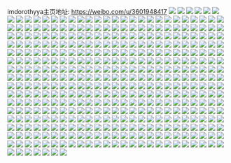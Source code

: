 imdorothyya主页地址: https://weibo.com/u/3601948417 
![](https://wx4.sinaimg.cn/mw2000/d6b15f01gy1h9cpl5vhl7j22cm35se84.jpg) 
![](https://wx4.sinaimg.cn/mw2000/d6b15f01gy1h9cpltl4enj22dc35skjo.jpg) 
![](https://wx4.sinaimg.cn/mw2000/d6b15f01gy1h9cplqfpnnj22c0340kjn.jpg) 
![](https://wx4.sinaimg.cn/mw2000/d6b15f01gy1h9cplldu1kj22dj35be84.jpg) 
![](https://wx4.sinaimg.cn/mw2000/d6b15f01gy1h9cplj0e67j22dc35shdw.jpg) 
![](https://wx4.sinaimg.cn/mw2000/d6b15f01gy1h9cplelef7j22bb333kjo.jpg) 
![](https://wx4.sinaimg.cn/mw2000/d6b15f01gy1h9cplolfnfj22ca35sb2c.jpg) 
![](https://wx4.sinaimg.cn/mw2000/d6b15f01gy1h9cplabt4oj22db35se84.jpg) 
![](https://wx4.sinaimg.cn/mw2000/d6b15f01gy1h9cplcpa8uj22dc35se85.jpg) 
![](https://wx4.sinaimg.cn/mw2000/d6b15f01gy1h9cplghh1rj22da35su0z.jpg) 
![](https://wx4.sinaimg.cn/mw2000/d6b15f01gy1h9cplvyn5oj22c0340hdv.jpg) 
![](https://wx4.sinaimg.cn/mw2000/d6b15f01gy1h8jkl1j8zoj21s535skjl.jpg) 
![](https://wx4.sinaimg.cn/mw2000/d6b15f01gy1h8jkl2alcqj21s435shdt.jpg) 
![](https://wx4.sinaimg.cn/mw2000/d6b15f01gy1h8cxpr7xvjj22dc35su0z.jpg) 
![](https://wx4.sinaimg.cn/mw2000/d6b15f01gy1h8cxph8vzvj22cu35sx6q.jpg) 
![](https://wx4.sinaimg.cn/mw2000/d6b15f01gy1h8cxpm8l46j22cp35sx6r.jpg) 
![](https://wx4.sinaimg.cn/mw2000/d6b15f01gy1h8cxpp0t1cj22dc35s7wj.jpg) 
![](https://wx4.sinaimg.cn/mw2000/d6b15f01gy1h84vv4ddogj22ad31ukjn.jpg) 
![](https://wx4.sinaimg.cn/mw2000/d6b15f01gy1h84vv87e1oj227j2y27wj.jpg) 
![](https://wx4.sinaimg.cn/mw2000/d6b15f01gy1h84vv1vps7j22dc35skjn.jpg) 
![](https://wx4.sinaimg.cn/mw2000/d6b15f01gy1h84vv63q02j22692y21ky.jpg) 
![](https://wx4.sinaimg.cn/mw2000/d6b15f01gy1h84vva8bi8j226e2yqu0y.jpg) 
![](https://wx4.sinaimg.cn/mw2000/d6b15f01gy1h84vvi9ok6j22c0340kjn.jpg) 
![](https://wx4.sinaimg.cn/mw2000/d6b15f01ly1h73vpf18gdj21rb2cf1ky.jpg) 
![](https://wx4.sinaimg.cn/mw2000/d6b15f01ly1h73vpb17glj22dc35su0y.jpg) 
![](https://wx4.sinaimg.cn/mw2000/d6b15f01ly1h73vpdrkgej22dc35s497.jpg) 
![](https://wx4.sinaimg.cn/mw2000/d6b15f01gy1h21xr7j3mnj21q82lc7wh.jpg) 
![](https://wx4.sinaimg.cn/mw2000/d6b15f01gy1h21xrbuc7rj219e1w34hs.jpg) 
![](https://wx4.sinaimg.cn/mw2000/d6b15f01gy1h21xr60blxj21pj2kce47.jpg) 
![](https://wx4.sinaimg.cn/mw2000/d6b15f01gy1h21xrsy694j21q82lckjl.jpg) 
![](https://wx4.sinaimg.cn/mw2000/d6b15f01gy1h21xreainzj21q82lchdt.jpg) 
![](https://wx4.sinaimg.cn/mw2000/d6b15f01gy1h21xr9uk5ij21q82lnb29.jpg) 
![](https://wx4.sinaimg.cn/mw2000/d6b15f01gy1h21xrm0lbtj21na2ine81.jpg) 
![](https://wx4.sinaimg.cn/mw2000/d6b15f01gy1h21xrfrok0j21fp27th81.jpg) 
![](https://wx4.sinaimg.cn/mw2000/d6b15f01gy1h21xrnu8kgj21my2ji1kx.jpg) 
![](https://wx4.sinaimg.cn/mw2000/d6b15f01gy1h21xrqjzbuj22c02c0npd.jpg) 
![](https://wx4.sinaimg.cn/mw2000/d6b15f01gy1h21xrjw4stj22lc1q8hdt.jpg) 
![](https://wx4.sinaimg.cn/mw2000/d6b15f01gy1h4yhsnjhdvj221j35shdt.jpg) 
![](https://wx4.sinaimg.cn/mw2000/d6b15f01gy1h0akx9gj6wj229c30qnpe.jpg) 
![](https://wx4.sinaimg.cn/mw2000/d6b15f01gy1h0akxd63ymj228q300hdu.jpg) 
![](https://wx4.sinaimg.cn/mw2000/d6b15f01gy1h0akxbtbrhj229h318kjm.jpg) 
![](https://wx4.sinaimg.cn/mw2000/d6b15f01gy1h0akxakv5wj226w2xru0y.jpg) 
![](https://wx4.sinaimg.cn/mw2000/d6b15f01gy1h0akx15b1xj222q2rm4qr.jpg) 
![](https://wx4.sinaimg.cn/mw2000/d6b15f01gy1h0akxi5rqzj22a833rx6q.jpg) 
![](https://wx4.sinaimg.cn/mw2000/d6b15f01gy1h0akxio9f9j20zo1rewx6.jpg) 
![](https://wx4.sinaimg.cn/mw2000/d6b15f01gy1h0akx529egj22c0340x6r.jpg) 
![](https://wx4.sinaimg.cn/mw2000/d6b15f01gy1h0akx2wgoij22c03401l0.jpg) 
![](https://wx4.sinaimg.cn/mw2000/d6b15f01gy1h0akxgad6lj22af341qv7.jpg) 
![](https://wx4.sinaimg.cn/mw2000/d6b15f01gy1h0akxeybxwj22r822oe83.jpg) 
![](https://wx4.sinaimg.cn/mw2000/d6b15f01gy1gwopkb620kj22c03401kz.jpg) 
![](https://wx4.sinaimg.cn/mw2000/d6b15f01gy1gwopk9otjej21sc2dsb2a.jpg) 
![](https://wx4.sinaimg.cn/mw2000/d6b15f01gy1gwophf343yj21401hcqh5.jpg) 
![](https://wx4.sinaimg.cn/mw2000/d6b15f01gy1gwophlntf0j22802yob2b.jpg) 
![](https://wx4.sinaimg.cn/mw2000/d6b15f01gy1gwopheimbmj221b2reb2a.jpg) 
![](https://wx4.sinaimg.cn/mw2000/d6b15f01gy1gwophp9u06j22c0341kjn.jpg) 
![](https://wx4.sinaimg.cn/mw2000/d6b15f01gy1gwophk5rz3j22732xjnpe.jpg) 
![](https://wx4.sinaimg.cn/mw2000/d6b15f01gy1gwophgz3kcj22c03407wj.jpg) 
![](https://wx4.sinaimg.cn/mw2000/d6b15f01gy1gwophd64ozj22372sqhdu.jpg) 
![](https://wx4.sinaimg.cn/mw2000/d6b15f01gy1gwophipjtuj22c0340e83.jpg) 
![](https://wx4.sinaimg.cn/mw2000/d6b15f01gy1gwophnldegj22c03411l0.jpg) 
![](https://wx4.sinaimg.cn/mw2000/d6b15f01gy1gwophbkkb0j220o2oxqv5.jpg) 
![](https://wx4.sinaimg.cn/mw2000/003VLpkdgy1guiexsu7frj620v2p54qr02.jpg) 
![](https://wx4.sinaimg.cn/mw2000/003VLpkdgy1guiexlltk0j6234234qv702.jpg) 
![](https://wx4.sinaimg.cn/mw2000/003VLpkdgy1guiexpfmckj61wg2janpg02.jpg) 
![](https://wx4.sinaimg.cn/mw2000/003VLpkdgy1guiexr2241j623p2uwx6q02.jpg) 
![](https://wx4.sinaimg.cn/mw2000/003VLpkdgy1guh4y7qi1lj62622w4e8202.jpg) 
![](https://wx4.sinaimg.cn/mw2000/003VLpkdgy1guh4xmqpklj62c0340qv502.jpg) 
![](https://wx4.sinaimg.cn/mw2000/003VLpkdgy1guh4xvrtkmj626y2xau0y02.jpg) 
![](https://wx4.sinaimg.cn/mw2000/003VLpkdgy1guh4ylj85rj622p3401ky02.jpg) 
![](https://wx4.sinaimg.cn/mw2000/003VLpkdgy1guh4xz8168j622o33knpe02.jpg) 
![](https://wx4.sinaimg.cn/mw2000/003VLpkdgy1guh4y25shkj622o3401ky02.jpg) 
![](https://wx4.sinaimg.cn/mw2000/003VLpkdgy1guh4xtr9muj62c0340x6t02.jpg) 
![](https://wx4.sinaimg.cn/mw2000/003VLpkdgy1guh4xxk9e3j62c0340x6p02.jpg) 
![](https://wx4.sinaimg.cn/mw2000/003VLpkdgy1guh4xiz8phj62bj340e8402.jpg) 
![](https://wx4.sinaimg.cn/mw2000/003VLpkdgy1guh4xkb8zjj622p340kjl02.jpg) 
![](https://wx4.sinaimg.cn/mw2000/003VLpkdgy1guh4xos45pj62802yo1kz02.jpg) 
![](https://wx4.sinaimg.cn/mw2000/003VLpkdgy1guh4y477dfj61zg2xo1ky02.jpg) 
![](https://wx4.sinaimg.cn/mw2000/003VLpkdgy1gtys44zc12j625i2vc7wi02.jpg) 
![](https://wx4.sinaimg.cn/mw2000/003VLpkdgy1gtys4rryixj623v2t7u0x02.jpg) 
![](https://wx4.sinaimg.cn/mw2000/003VLpkdgy1gtys3bedb0j62802yob2a02.jpg) 
![](https://wx4.sinaimg.cn/mw2000/003VLpkdgy1gtys3xyxnbj63002901kz02.jpg) 
![](https://wx4.sinaimg.cn/mw2000/003VLpkdgy1gtzc6bsbo4j62yo2801kz02.jpg) 
![](https://wx4.sinaimg.cn/mw2000/003VLpkdgy1gtys3p9orrj63402c07wk02.jpg) 
![](https://wx4.sinaimg.cn/mw2000/003VLpkdgy1gtys4lque9j62yo280qv602.jpg) 
![](https://wx4.sinaimg.cn/mw2000/003VLpkdgy1gtys2v1nmzj62c0340hdt02.jpg) 
![](https://wx4.sinaimg.cn/mw2000/003VLpkdgy1gtys4c58u5j62yo280hdu02.jpg) 
![](https://wx4.sinaimg.cn/mw2000/003VLpkdgy1gtys34pqwqj633s2btx6q02.jpg) 
![](https://wx4.sinaimg.cn/mw2000/003VLpkdgy1gtys2qu10rj63402c0npg02.jpg) 
![](https://wx4.sinaimg.cn/mw2000/d6b15f01gy1gsmav36rjwj229w31pb2c.jpg) 
![](https://wx4.sinaimg.cn/mw2000/d6b15f01gy1gsmav0v0paj229f33f7wk.jpg) 
![](https://wx4.sinaimg.cn/mw2000/d6b15f01gy1gsmav6wwsbj227q2yyqv7.jpg) 
![](https://wx4.sinaimg.cn/mw2000/d6b15f01gy1gsmav4lno9j22c02c0qv5.jpg) 
![](https://wx4.sinaimg.cn/mw2000/003VLpkdly1grp3ma7s9rj625k2vze8202.jpg) 
![](https://wx4.sinaimg.cn/mw2000/d6b15f01ly1grp3m7qu6rj22752xuqv6.jpg) 
![](https://wx4.sinaimg.cn/mw2000/d6b15f01ly1grp3mbw3hfj21wt2s24qq.jpg) 
![](https://wx4.sinaimg.cn/mw2000/d6b15f01ly1grp3mejvn1j221v31v1kz.jpg) 
![](https://wx4.sinaimg.cn/mw2000/d6b15f01gy1grfconoalyj22c03404qr.jpg) 
![](https://wx4.sinaimg.cn/mw2000/d6b15f01gy1grfcopyj1gj221s2s3e81.jpg) 
![](https://wx4.sinaimg.cn/mw2000/003VLpkdgy1grfcoth9nij62bz3407wi02.jpg) 
![](https://wx4.sinaimg.cn/mw2000/d6b15f01gy1grfcozte68j22c033vb2c.jpg) 
![](https://wx4.sinaimg.cn/mw2000/d6b15f01gy1grfcp97uujj220y2rfqv6.jpg) 
![](https://wx4.sinaimg.cn/mw2000/d6b15f01gy1grfcp3jmp6j22c02c0e82.jpg) 
![](https://wx4.sinaimg.cn/mw2000/d6b15f01gy1grfcpg04bjj23402c0u10.jpg) 
![](https://wx4.sinaimg.cn/mw2000/d6b15f01gy1grfcpp2mqbj23402c04qr.jpg) 
![](https://wx4.sinaimg.cn/mw2000/d6b15f01gy1grfcpj8e7sj23402c01ky.jpg) 
![](https://wx4.sinaimg.cn/mw2000/d6b15f01gy1gqevaepi2mj22b7339hdu.jpg) 
![](https://wx4.sinaimg.cn/mw2000/d6b15f01gy1gqeva53w9dj23402c04qr.jpg) 
![](https://wx4.sinaimg.cn/mw2000/d6b15f01gy1gqevaaya4mj22bb333u0y.jpg) 
![](https://wx4.sinaimg.cn/mw2000/d6b15f01gy1gqevbyd1u1j22br3404qr.jpg) 
![](https://wx4.sinaimg.cn/mw2000/d6b15f01gy1gqevakcy9ij23402c0e82.jpg) 
![](https://wx4.sinaimg.cn/mw2000/d6b15f01gy1gqevavm8krj227o2yqb2b.jpg) 
![](https://wx4.sinaimg.cn/mw2000/d6b15f01gy1gqevbs60crj22v0256npf.jpg) 
![](https://wx4.sinaimg.cn/mw2000/d6b15f01gy1gqevcbgwagj20v90naqa0.jpg) 
![](https://wx4.sinaimg.cn/mw2000/d6b15f01gy1gqevbmgmc7j23402cp7wn.jpg) 
![](https://wx4.sinaimg.cn/mw2000/d6b15f01gy1gqevazrk3mj22io1w0kjm.jpg) 
![](https://wx4.sinaimg.cn/mw2000/d6b15f01gy1gqevbbpw79j23402c0e84.jpg) 
![](https://wx4.sinaimg.cn/mw2000/d6b15f01gy1gqevb4kesgj22qf21ux6q.jpg) 
![](https://wx4.sinaimg.cn/mw2000/d6b15f01gy1gqevc3v5hyj23402c04qr.jpg) 
![](https://wx4.sinaimg.cn/mw2000/d6b15f01gy1gqevaqdxi3j23402c0u0y.jpg) 
![](https://wx4.sinaimg.cn/mw2000/d6b15f01gy1gqevcaitp5j22bs3407wj.jpg) 
![](https://wx4.sinaimg.cn/mw2000/d6b15f01gy1gpu650k70ij21400u07je.jpg) 
![](https://wx4.sinaimg.cn/mw2000/d6b15f01gy1gpu65znngvj20tw13u4qp.jpg) 
![](https://wx4.sinaimg.cn/mw2000/d6b15f01gy1gpu65rtvixj22q221ku12.jpg) 
![](https://wx4.sinaimg.cn/mw2000/d6b15f01gy1gpu64yui2rj21400u0qgj.jpg) 
![](https://wx4.sinaimg.cn/mw2000/d6b15f01gy1gpu6581w9dj22c033y7wj.jpg) 
![](https://wx4.sinaimg.cn/mw2000/d6b15f01gy1gpu65ipy42j22yo2804qr.jpg) 
![](https://wx4.sinaimg.cn/mw2000/d6b15f01gy1gpu64zl9etj213u0tuwp8.jpg) 
![](https://wx4.sinaimg.cn/mw2000/d6b15f01gy1gpu65e1iayj23402by1l0.jpg) 
![](https://wx4.sinaimg.cn/mw2000/d6b15f01gy1gpu66n21etj23402c04p7.jpg) 
![](https://wx4.sinaimg.cn/mw2000/d6b15f01ly1gpcclm8826j22yo280hdw.jpg) 
![](https://wx4.sinaimg.cn/mw2000/d6b15f01ly1gpccm5ymtbj221a21ax6p.jpg) 
![](https://wx4.sinaimg.cn/mw2000/d6b15f01ly1gpccm37lg3j220l2pcqv6.jpg) 
![](https://wx4.sinaimg.cn/mw2000/d6b15f01ly1gpcclz4o47j22yo280b2h.jpg) 
![](https://wx4.sinaimg.cn/mw2000/d6b15f01ly1gpccmnwb5qj223g2tbnpe.jpg) 
![](https://wx4.sinaimg.cn/mw2000/d6b15f01ly1gpccmjd9m9j22yo280qvd.jpg) 
![](https://wx4.sinaimg.cn/mw2000/d6b15f01ly1gpccmtcdluj226p2x3e83.jpg) 
![](https://wx4.sinaimg.cn/mw2000/d6b15f01ly1gpccn10nvcj22802z41l1.jpg) 
![](https://wx4.sinaimg.cn/mw2000/d6b15f01ly1gpccl9qfxzj21qx2c4qv5.jpg) 
![](https://wx4.sinaimg.cn/mw2000/d6b15f01ly1gpcclgbfu1j22yo280hdw.jpg) 
![](https://wx4.sinaimg.cn/mw2000/d6b15f01ly1gpccn73hitj22802yoe84.jpg) 
![](https://wx4.sinaimg.cn/mw2000/d6b15f01ly1gnsvmmogw6j222o340npd.jpg) 
![](https://wx4.sinaimg.cn/mw2000/d6b15f01ly1gnsvmsnd6vj234022ob29.jpg) 
![](https://wx4.sinaimg.cn/mw2000/d6b15f01ly1gnsvmql4wzj222o340qv5.jpg) 
![](https://wx4.sinaimg.cn/mw2000/d6b15f01ly1gnsvmhwm4mj222o340kjl.jpg) 
![](https://wx4.sinaimg.cn/mw2000/d6b15f01ly1gnsvmadf6gj21og2io7wh.jpg) 
![](https://wx4.sinaimg.cn/mw2000/d6b15f01ly1gnsvmcxsngj222o340qv5.jpg) 
![](https://wx4.sinaimg.cn/mw2000/d6b15f01ly1gnsvm8f7o8j222o340kjl.jpg) 
![](https://wx4.sinaimg.cn/mw2000/d6b15f01ly1gnsvmfdihhj222o340e81.jpg) 
![](https://wx4.sinaimg.cn/mw2000/d6b15f01ly1gnsvmkazaej222o340hdt.jpg) 
![](https://wx4.sinaimg.cn/mw2000/d6b15f01gy1gm18hnyfx3j226h26hx6p.jpg) 
![](https://wx4.sinaimg.cn/mw2000/d6b15f01gy1gm18hjmb13j21vk2iokjm.jpg) 
![](https://wx4.sinaimg.cn/mw2000/d6b15f01gy1gm18hf768bj22502uo4qp.jpg) 
![](https://wx4.sinaimg.cn/mw2000/d6b15f01gy1gm18i79r4zj21zt1lge81.jpg) 
![](https://wx4.sinaimg.cn/mw2000/d6b15f01gy1gm18hqehwlj21w02iokjm.jpg) 
![](https://wx4.sinaimg.cn/mw2000/d6b15f01gy1gm18ihv9qij22c02c0x47.jpg) 
![](https://wx4.sinaimg.cn/mw2000/d6b15f01gy1gm18hhixxaj21u92h9u0x.jpg) 
![](https://wx4.sinaimg.cn/mw2000/d6b15f01gy1gm18hzgc4vj22io1w0kjl.jpg) 
![](https://wx4.sinaimg.cn/mw2000/d6b15f01gy1gm18hlyxhjj21vz2ionpe.jpg) 
![](https://wx4.sinaimg.cn/mw2000/d6b15f01gy1gm18ijyyloj22c03407wh.jpg) 
![](https://wx4.sinaimg.cn/mw2000/d6b15f01gy1gm18i9e8tbj22s5231nj3.jpg) 
![](https://wx4.sinaimg.cn/mw2000/d6b15f01gy1gm18hsl6wcj21w02io1ky.jpg) 
![](https://wx4.sinaimg.cn/mw2000/d6b15f01gy1gm18hw28lkj21w02ioqv6.jpg) 
![](https://wx4.sinaimg.cn/mw2000/d6b15f01gy1gm18if5grdj228r2xvkjl.jpg) 
![](https://wx4.sinaimg.cn/mw2000/d6b15f01gy1gm18hdcxegj21w02ioe82.jpg) 
![](https://wx4.sinaimg.cn/mw2000/d6b15f01gy1gm18icaynwj21si1si7u0.jpg) 
![](https://wx4.sinaimg.cn/mw2000/d6b15f01gy1gm18i4p5lyj227i27ih70.jpg) 
![](https://wx4.sinaimg.cn/mw2000/d6b15f01gy1gm18i3air4j21w02ioqv6.jpg) 
![](https://wx4.sinaimg.cn/mw2000/d6b15f01ly1glr43fe3j1j21og2io1kx.jpg) 
![](https://wx4.sinaimg.cn/mw2000/d6b15f01ly1glr43g2wtaj22io1ogx36.jpg) 
![](https://wx4.sinaimg.cn/mw2000/d6b15f01ly1glr43gnm6nj223u35se81.jpg) 
![](https://wx4.sinaimg.cn/mw2000/d6b15f01ly1glr43htresj235s23u1ky.jpg) 
![](https://wx4.sinaimg.cn/mw2000/d6b15f01ly1glr43exlhkj21og2ioqq8.jpg) 
![](https://wx4.sinaimg.cn/mw2000/d6b15f01ly1glr43izyqcj223u35shdt.jpg) 
![](https://wx4.sinaimg.cn/mw2000/d6b15f01ly1glr43jf04oj22io1og1hx.jpg) 
![](https://wx4.sinaimg.cn/mw2000/d6b15f01ly1glr43k8xg7j223u35sqv5.jpg) 
![](https://wx4.sinaimg.cn/mw2000/d6b15f01ly1glr43mmrlsj21of2io1kx.jpg) 
![](https://wx4.sinaimg.cn/mw2000/d6b15f01ly1gloj4hd6vnj21w02j2b2b.jpg) 
![](https://wx4.sinaimg.cn/mw2000/d6b15f01ly1gloj4u6iorj21to2flkjl.jpg) 
![](https://wx4.sinaimg.cn/mw2000/d6b15f01ly1gloj4jxg35j21ru2d4e82.jpg) 
![](https://wx4.sinaimg.cn/mw2000/d6b15f01ly1gloj4c7vmtj22c0340npf.jpg) 
![](https://wx4.sinaimg.cn/mw2000/d6b15f01ly1gloj4lf2vlj21m225fb29.jpg) 
![](https://wx4.sinaimg.cn/mw2000/d6b15f01ly1gloj4q48spj224q2uab29.jpg) 
![](https://wx4.sinaimg.cn/mw2000/d6b15f01ly1gloj4whhvqj22c0340kjn.jpg) 
![](https://wx4.sinaimg.cn/mw2000/d6b15f01ly1gloj4n5behj23402c07wi.jpg) 
![](https://wx4.sinaimg.cn/mw2000/d6b15f01ly1gloj4owhvcj21tu2fskjl.jpg) 
![](https://wx4.sinaimg.cn/mw2000/d6b15f01ly1gloj4s1j6nj223v2t6kjm.jpg) 
![](https://wx4.sinaimg.cn/mw2000/d6b15f01ly1gloj4fiao4j20v91g3dnm.jpg) 
![](https://wx4.sinaimg.cn/mw2000/d6b15f01ly1gloj4eyj3aj22c03407wj.jpg) 
![](https://wx4.sinaimg.cn/mw2000/d6b15f01ly1glf72sj39pj22802yo4qr.jpg) 
![](https://wx4.sinaimg.cn/mw2000/d6b15f01ly1glf72odcpmj22io1vs7wj.jpg) 
![](https://wx4.sinaimg.cn/mw2000/d6b15f01ly1glf7388kk5j21w02iou0x.jpg) 
![](https://wx4.sinaimg.cn/mw2000/d6b15f01ly1glf73e57xtj22c03407wi.jpg) 
![](https://wx4.sinaimg.cn/mw2000/d6b15f01ly1glf72zxnx7j21vn2ioe83.jpg) 
![](https://wx4.sinaimg.cn/mw2000/d6b15f01ly1glf73b68l1j22c02kh4qq.jpg) 
![](https://wx4.sinaimg.cn/mw2000/d6b15f01ly1glf72jpxldj23402c0hdu.jpg) 
![](https://wx4.sinaimg.cn/mw2000/d6b15f01ly1glf735fawnj22yo2801kz.jpg) 
![](https://wx4.sinaimg.cn/mw2000/d6b15f01ly1glf74q2y1jj22c02pfb2b.jpg) 
![](https://wx4.sinaimg.cn/mw2000/d6b15f01ly1glf73lty3ej22c0340hdu.jpg) 
![](https://wx4.sinaimg.cn/mw2000/d6b15f01ly1glf7clsg14j23402c0aor.jpg) 
![](https://wx4.sinaimg.cn/mw2000/d6b15f01ly1glf73hzhujj22c0340kjm.jpg) 
![](https://wx4.sinaimg.cn/mw2000/d6b15f01ly1glf74qtimfj21hc0tz11f.jpg) 
![](https://wx4.sinaimg.cn/mw2000/d6b15f01ly1glf74lv7m2j20v915ojzh.jpg) 
![](https://wx4.sinaimg.cn/mw2000/d6b15f01ly1glf751woymj23402c07wh.jpg) 
![](https://wx4.sinaimg.cn/mw2000/d6b15f01ly1gl58pmaol4j21tj2g2qv2.jpg) 
![](https://wx4.sinaimg.cn/mw2000/d6b15f01ly1gl58pkzsvsj228j28jqv5.jpg) 
![](https://wx4.sinaimg.cn/mw2000/d6b15f01ly1gl58s7a2k6j22c02c0npd.jpg) 
![](https://wx4.sinaimg.cn/mw2000/d6b15f01ly1gl58ptaew9j21w02iob2a.jpg) 
![](https://wx4.sinaimg.cn/mw2000/d6b15f01ly1gkzfg1zrzxj21vz2in7wi.jpg) 
![](https://wx4.sinaimg.cn/mw2000/d6b15f01ly1gkzfg6z3hhj225v25vb29.jpg) 
![](https://wx4.sinaimg.cn/mw2000/d6b15f01ly1gkzffyyu8kj21ho1h7e0d.jpg) 
![](https://wx4.sinaimg.cn/mw2000/d6b15f01ly1gkzfg4xcmbj21w02iox6p.jpg) 
![](https://wx4.sinaimg.cn/mw2000/d6b15f01ly1giy89bknpaj21ua2gq1ky.jpg) 
![](https://wx4.sinaimg.cn/mw2000/d6b15f01ly1giy89dzj7yj21w02io7wj.jpg) 
![](https://wx4.sinaimg.cn/mw2000/d6b15f01ly1giy8995f4pj226j2wqb2b.jpg) 
![](https://wx4.sinaimg.cn/mw2000/d6b15f01ly1giy89iopkrj21vj2i07wi.jpg) 
![](https://wx4.sinaimg.cn/mw2000/d6b15f01ly1giy89guzsdj21f02iox6q.jpg) 
![](https://wx4.sinaimg.cn/mw2000/d6b15f01ly1giy89m7zzsj22io1w0kjm.jpg) 
![](https://wx4.sinaimg.cn/mw2000/d6b15f01ly1giy8f2ts9oj23402c04qr.jpg) 
![](https://wx4.sinaimg.cn/mw2000/d6b15f01ly1giy89kaqdcj21vi2hzkjl.jpg) 
![](https://wx4.sinaimg.cn/mw2000/d6b15f01ly1giy8f7qswzj22c0340b2a.jpg) 
![](https://wx4.sinaimg.cn/mw2000/d6b15f01ly1ggzmiqjsmzj22hs1vckjm.jpg) 
![](https://wx4.sinaimg.cn/mw2000/d6b15f01ly1ggzmii39uzj23322bbnpg.jpg) 
![](https://wx4.sinaimg.cn/mw2000/d6b15f01ly1ggzmimsbcvj230u29nnpf.jpg) 
![](https://wx4.sinaimg.cn/mw2000/d6b15f01ly1ggzmil6zj7j22c02c07wj.jpg) 
![](https://wx4.sinaimg.cn/mw2000/d6b15f01ly1ggzmigh8x7j23322bb4qs.jpg) 
![](https://wx4.sinaimg.cn/mw2000/d6b15f01ly1ggzmijrci9j22c02c0npf.jpg) 
![](https://wx4.sinaimg.cn/mw2000/d6b15f01ly1ggzmioydz0j22v525ce84.jpg) 
![](https://wx4.sinaimg.cn/mw2000/d6b15f01ly1ggzmis4wecj23322bbb2c.jpg) 
![](https://wx4.sinaimg.cn/mw2000/d6b15f01ly1ggzmisyrmkj21400u0qnh.jpg) 
![](https://wx4.sinaimg.cn/mw2000/d6b15f01ly1ggyzf1akd4j22qk2qkkjm.jpg) 
![](https://wx4.sinaimg.cn/mw2000/d6b15f01ly1ggz47etp45j22dc2dc7wi.jpg) 
![](https://wx4.sinaimg.cn/mw2000/d6b15f01ly1ggz47olp0vj22se2sekjm.jpg) 
![](https://wx4.sinaimg.cn/mw2000/d6b15f01ly1ggz480m5z6j22xe2xeu0y.jpg) 
![](https://wx4.sinaimg.cn/mw2000/d6b15f01ly1ggz473dw47j22xh2xh4qq.jpg) 
![](https://wx4.sinaimg.cn/mw2000/d6b15f01ly1ggyzewymznj22vj2vjnpf.jpg) 
![](https://wx4.sinaimg.cn/mw2000/d6b15f01ly1ggz4892wwhj21vi2iou0x.jpg) 
![](https://wx4.sinaimg.cn/mw2000/d6b15f01ly1ggz48h0l3sj22io2ioe83.jpg) 
![](https://wx4.sinaimg.cn/mw2000/d6b15f01ly1ggz48m0epzj221z333kjm.jpg) 
![](https://wx4.sinaimg.cn/mw2000/d6b15f01ly1gg64u3qnz2j22c02c0x6q.jpg) 
![](https://wx4.sinaimg.cn/mw2000/d6b15f01ly1gg64usz23cj23402c0u0z.jpg) 
![](https://wx4.sinaimg.cn/mw2000/d6b15f01ly1gg64ukj7vnj22cr1rib2b.jpg) 
![](https://wx4.sinaimg.cn/mw2000/d6b15f01ly1gg64qy39tfj22c02bye82.jpg) 
![](https://wx4.sinaimg.cn/mw2000/d6b15f01ly1gg64v7fxxoj21zw1zw1kz.jpg) 
![](https://wx4.sinaimg.cn/mw2000/d6b15f01ly1gg64ybtiqyj23402c0b2b.jpg) 
![](https://wx4.sinaimg.cn/mw2000/d6b15f01ly1gezehwpx0qj2249249kjm.jpg) 
![](https://wx4.sinaimg.cn/mw2000/d6b15f01ly1gezei2jjscj22uo250hdv.jpg) 
![](https://wx4.sinaimg.cn/mw2000/d6b15f01ly1gezei5uevcj227z1nz4qq.jpg) 
![](https://wx4.sinaimg.cn/mw2000/d6b15f01ly1gezei9av2sj21w02iob2a.jpg) 
![](https://wx4.sinaimg.cn/mw2000/d6b15f01ly1gen2su5km6j22to249e83.jpg) 
![](https://wx4.sinaimg.cn/mw2000/d6b15f01ly1gen2trlxoxj21w02ioe83.jpg) 
![](https://wx4.sinaimg.cn/mw2000/d6b15f01ly1gen2tyw05qj22c02c0u0y.jpg) 
![](https://wx4.sinaimg.cn/mw2000/d6b15f01ly1gen2u4rmd8j229b29be82.jpg) 
![](https://wx4.sinaimg.cn/mw2000/d6b15f01ly1gen2udc0h0j21ph29ye82.jpg) 
![](https://wx4.sinaimg.cn/mw2000/d6b15f01ly1gen2uoslhjj2290290hdu.jpg) 
![](https://wx4.sinaimg.cn/mw2000/d6b15f01ly1gen2wmosjwj22io1w0hdz.jpg) 
![](https://wx4.sinaimg.cn/mw2000/d6b15f01ly1gen2wwh5dcj22ca1r5u11.jpg) 
![](https://wx4.sinaimg.cn/mw2000/d6b15f01ly1gen2sfve65j22io1w0e83.jpg) 
![](https://wx4.sinaimg.cn/mw2000/d6b15f01ly1gen2x3uncoj22f21t8u0y.jpg) 
![](https://wx4.sinaimg.cn/mw2000/d6b15f01ly1geow82ar6cj22cz1rox6q.jpg) 
![](https://wx4.sinaimg.cn/mw2000/d6b15f01ly1gen2wfpu7ij23402c0u0y.jpg) 
![](https://wx4.sinaimg.cn/mw2000/d6b15f01ly1gen2xfbjifj22c02c0u0y.jpg) 
![](https://wx4.sinaimg.cn/mw2000/d6b15f01ly1gen2xoagzcj22io1w0u0y.jpg) 
![](https://wx4.sinaimg.cn/mw2000/d6b15f01ly1gen2x87rgoj23402c0kjl.jpg) 
![](https://wx4.sinaimg.cn/mw2000/d6b15f01ly1ge6ciywymlj22io1w0u0y.jpg) 
![](https://wx4.sinaimg.cn/mw2000/d6b15f01ly1ge6ciqbn0kj22io1w0kjm.jpg) 
![](https://wx4.sinaimg.cn/mw2000/d6b15f01ly1ge6cj79kzoj22io1w0u0y.jpg) 
![](https://wx4.sinaimg.cn/mw2000/d6b15f01ly1gdutkls44ej21ui2b5x6v.jpg) 
![](https://wx4.sinaimg.cn/mw2000/d6b15f01ly1gdutkqletfj226b26bx6q.jpg) 
![](https://wx4.sinaimg.cn/mw2000/d6b15f01ly1gdutktd4h1j21vy2cy7wi.jpg) 
![](https://wx4.sinaimg.cn/mw2000/d6b15f01ly1gduu9ayzz6j21w02d07wj.jpg) 
![](https://wx4.sinaimg.cn/mw2000/d6b15f01ly1gdutky1mchj22b02b01kz.jpg) 
![](https://wx4.sinaimg.cn/mw2000/d6b15f01ly1gdutkvgb9vj21ui2b5e83.jpg) 
![](https://wx4.sinaimg.cn/mw2000/d6b15f01ly1gdutkoxq4gj21gq1yrb29.jpg) 
![](https://wx4.sinaimg.cn/mw2000/d6b15f01ly1gdutl1mil8j21uq2hqnpe.jpg) 
![](https://wx4.sinaimg.cn/mw2000/d6b15f01ly1gdutknjmkwj22c02c0qv6.jpg) 
![](https://wx4.sinaimg.cn/mw2000/d6b15f01ly1gdnqydf5cpj23402c0kjp.jpg) 
![](https://wx4.sinaimg.cn/mw2000/d6b15f01ly1gdnqy83d6jj22io1w04qz.jpg) 
![](https://wx4.sinaimg.cn/mw2000/d6b15f01ly1gdnqybtkd1j23402c0e83.jpg) 
![](https://wx4.sinaimg.cn/mw2000/d6b15f01ly1gdnqyhtv9nj22f61tehdv.jpg) 
![](https://wx4.sinaimg.cn/mw2000/d6b15f01ly1gdnqyfyhjwj22c02c0u0y.jpg) 
![](https://wx4.sinaimg.cn/mw2000/d6b15f01ly1gdnqyizwobj22io1w0u0z.jpg) 
![](https://wx4.sinaimg.cn/mw2000/d6b15f01ly1gdnqygxb1wj224z1lrhdu.jpg) 
![](https://wx4.sinaimg.cn/mw2000/d6b15f01ly1gdnqym98llj22io1w0hdz.jpg) 
![](https://wx4.sinaimg.cn/mw2000/d6b15f01ly1gdnqyk426ej22io1w0e83.jpg) 
![](https://wx4.sinaimg.cn/mw2000/d6b15f01ly1gc7qxoy010j2280280qv7.jpg) 
![](https://wx4.sinaimg.cn/mw2000/d6b15f01ly1gc7qxib88qj223b23b7wl.jpg) 
![](https://wx4.sinaimg.cn/mw2000/d6b15f01ly1gc7qxn5vrfj2280280qv7.jpg) 
![](https://wx4.sinaimg.cn/mw2000/d6b15f01ly1gc7qy0m1xuj22c02c0hdu.jpg) 
![](https://wx4.sinaimg.cn/mw2000/d6b15f01ly1gc7qxk1fdoj22802804qr.jpg) 
![](https://wx4.sinaimg.cn/mw2000/d6b15f01ly1gc7qx4muxgj22af2afnpe.jpg) 
![](https://wx4.sinaimg.cn/mw2000/d6b15f01ly1gc7qxl11h9j22c02c07wi.jpg) 
![](https://wx4.sinaimg.cn/mw2000/d6b15f01ly1gc7qxtjf4ej20v90v9n3d.jpg) 
![](https://wx4.sinaimg.cn/mw2000/d6b15f01ly1gc7qx641ngj22c02c07wi.jpg) 
![](https://wx4.sinaimg.cn/mw2000/d6b15f01ly1gbxdh3v5rej225x26jnpf.jpg) 
![](https://wx4.sinaimg.cn/mw2000/d6b15f01ly1gbxdh8q8z9j21w01w04qq.jpg) 
![](https://wx4.sinaimg.cn/mw2000/d6b15f01ly1gbxdhen3byj21w01w0x6p.jpg) 
![](https://wx4.sinaimg.cn/mw2000/d6b15f01ly1gbxdhn1b2hj21w01w0hdu.jpg) 
![](https://wx4.sinaimg.cn/mw2000/d6b15f01ly1gbpbu1bf5rj22io1w07wj.jpg) 
![](https://wx4.sinaimg.cn/mw2000/d6b15f01ly1gbpbtxn0zzj21sz2emb2a.jpg) 
![](https://wx4.sinaimg.cn/mw2000/d6b15f01ly1gc3fy6z9jnj20v815ukcb.jpg) 
![](https://wx4.sinaimg.cn/mw2000/d6b15f01ly1gbpbu3b7c7j22441mhu0x.jpg) 
![](https://wx4.sinaimg.cn/mw2000/d6b15f01ly1gc3fy7hw80j20hs0hsjrg.jpg) 
![](https://wx4.sinaimg.cn/mw2000/d6b15f01ly1gbpbtvaq7jj22io1w0e83.jpg) 
![](https://wx4.sinaimg.cn/mw2000/d6b15f01ly1gbdww7c0lfj22io1w0u0y.jpg) 
![](https://wx4.sinaimg.cn/mw2000/d6b15f01ly1gao827mvj6j21w02ioe83.jpg) 
![](https://wx4.sinaimg.cn/mw2000/d6b15f01ly1gao822v7q4j21w02iohdv.jpg) 
![](https://wx4.sinaimg.cn/mw2000/d6b15f01ly1gao81izswrj21w02ioqv7.jpg) 
![](https://wx4.sinaimg.cn/mw2000/d6b15f01ly1gao81e682jj21w02iokjn.jpg) 
![](https://wx4.sinaimg.cn/mw2000/d6b15f01ly1gao819g8orj21w02iokjn.jpg) 
![](https://wx4.sinaimg.cn/mw2000/d6b15f01ly1gao81nrt11j21w02iohdv.jpg) 
![](https://wx4.sinaimg.cn/mw2000/d6b15f01ly1gao81y3pgsj21w02iokjn.jpg) 
![](https://wx4.sinaimg.cn/mw2000/d6b15f01ly1gao81sr8o0j21w02iou0z.jpg) 
![](https://wx4.sinaimg.cn/mw2000/d6b15f01ly1gao814k3v9j21w02ionpf.jpg) 
![](https://wx4.sinaimg.cn/mw2000/d6b15f01ly1gamzghme5vj22c02c0x6q.jpg) 
![](https://wx4.sinaimg.cn/mw2000/d6b15f01ly1gamzgdxj8hj22io1w07wj.jpg) 
![](https://wx4.sinaimg.cn/mw2000/d6b15f01ly1gamzgfotp4j22c02c0x6q.jpg) 
![](https://wx4.sinaimg.cn/mw2000/d6b15f01ly1gamzgc61xwj22io1w04qr.jpg) 
![](https://wx4.sinaimg.cn/mw2000/d6b15f01ly1ggz6g1zd3fj20ei0eimx1.jpg) 
![](https://wx4.sinaimg.cn/mw2000/d6b15f01ly1gamzgacx16j22io1w07wj.jpg) 
![](https://wx4.sinaimg.cn/mw2000/d6b15f01ly1gaik8xn7tyj21o01o0x6p.jpg) 
![](https://wx4.sinaimg.cn/mw2000/d6b15f01ly1gaik8oq5vvj22c02c0u0x.jpg) 
![](https://wx4.sinaimg.cn/mw2000/d6b15f01ly1gaik8f9t80j226t26t4qq.jpg) 
![](https://wx4.sinaimg.cn/mw2000/d6b15f01ly1gaik8rc8xnj2231234u0x.jpg) 
![](https://wx4.sinaimg.cn/mw2000/d6b15f01ly1gaik8m0jxpj224z24z4qq.jpg) 
![](https://wx4.sinaimg.cn/mw2000/d6b15f01ly1gaik8i0uzzj22c02c0u0x.jpg) 
![](https://wx4.sinaimg.cn/mw2000/d6b15f01ly1gaik8uzauzj22c02c0qv5.jpg) 
![](https://wx4.sinaimg.cn/mw2000/d6b15f01ly1gaik879l5yj23402c0npd.jpg) 
![](https://wx4.sinaimg.cn/mw2000/d6b15f01ly1gaik91783gj21o01o0qv5.jpg) 
![](https://wx4.sinaimg.cn/mw2000/d6b15f01ly1gaik95teq6j22c02c0b2a.jpg) 
![](https://wx4.sinaimg.cn/mw2000/d6b15f01ly1gaik8s5kg4j20u00u0k32.jpg) 
![](https://wx4.sinaimg.cn/mw2000/d6b15f01ly1gaik8c7togj22c02c0kjm.jpg) 
![](https://wx4.sinaimg.cn/mw2000/d6b15f01gy1gagd56qlwej20rs1jk4qp.jpg) 
![](https://wx4.sinaimg.cn/mw2000/d6b15f01gy1gagd51ydwnj21w02ionpe.jpg) 
![](https://wx4.sinaimg.cn/mw2000/d6b15f01gy1gagd54rvp7j22ip1w01kz.jpg) 
![](https://wx4.sinaimg.cn/mw2000/d6b15f01gy1gagd5pcs55j22c02c0npd.jpg) 
![](https://wx4.sinaimg.cn/mw2000/d6b15f01ly1gab4ya5h2pj21o01o01ky.jpg) 
![](https://wx4.sinaimg.cn/mw2000/d6b15f01ly1gabeh1kyxtj21o01o04qq.jpg) 
![](https://wx4.sinaimg.cn/mw2000/d6b15f01ly1gabeh0fi9ej21o01o01ky.jpg) 
![](https://wx4.sinaimg.cn/mw2000/d6b15f01ly1ga9i66ft45j234022okjm.jpg) 
![](https://wx4.sinaimg.cn/mw2000/d6b15f01ly1ga9i6jvelhj22c02c07wi.jpg) 
![](https://wx4.sinaimg.cn/mw2000/d6b15f01ly1ga9i69e2daj22c02c0e81.jpg) 
![](https://wx4.sinaimg.cn/mw2000/d6b15f01ly1ga9i6gmhawj23402c07wj.jpg) 
![](https://wx4.sinaimg.cn/mw2000/d6b15f01ly1ga9i6m84hmj225s1mcnpd.jpg) 
![](https://wx4.sinaimg.cn/mw2000/d6b15f01ly1ga9i62xu29j223p2p6hdt.jpg) 
![](https://wx4.sinaimg.cn/mw2000/d6b15f01ly1ga9i6qyholj22c02c0npd.jpg) 
![](https://wx4.sinaimg.cn/mw2000/d6b15f01ly1ga9i6od3nmj222815thdt.jpg) 
![](https://wx4.sinaimg.cn/mw2000/d6b15f01ly1ga9i6bka97j22c02c0e22.jpg) 
![](https://wx4.sinaimg.cn/mw2000/d6b15f01ly1g6gq1w2i6dj22c02c0qom.jpg) 
![](https://wx4.sinaimg.cn/mw2000/d6b15f01ly1g6gq1kos97j22io1w0qv5.jpg) 
![](https://wx4.sinaimg.cn/mw2000/d6b15f01ly1g6gq1a8i3nj23402c01kz.jpg) 
![](https://wx4.sinaimg.cn/mw2000/d6b15f01ly1g6gq1hguogj22vx260b29.jpg) 
![](https://wx4.sinaimg.cn/mw2000/d6b15f01ly1g6gq1txdn2j227u1o01kx.jpg) 
![](https://wx4.sinaimg.cn/mw2000/d6b15f01ly1g6gq1esya7j230p29i1kz.jpg) 
![](https://wx4.sinaimg.cn/mw2000/d6b15f01ly1g6gq1rh3klj22832xjkjm.jpg) 
![](https://wx4.sinaimg.cn/mw2000/d6b15f01ly1g6gq1ncg4gj22io1w0npd.jpg) 
![](https://wx4.sinaimg.cn/mw2000/d6b15f01ly1g6gq1571s2j227u1o0b29.jpg) 
![](https://wx4.sinaimg.cn/mw2000/d6b15f01ly1g69phpc16yj22c02c0b2a.jpg) 
![](https://wx4.sinaimg.cn/mw2000/d6b15f01ly1g69pi0l5r0j21vr2io1ky.jpg) 
![](https://wx4.sinaimg.cn/mw2000/d6b15f01ly1g69pgshpp3j22c02c07wi.jpg) 
![](https://wx4.sinaimg.cn/mw2000/d6b15f01ly1g69pgxy92dj22ys26mkjm.jpg) 
![](https://wx4.sinaimg.cn/mw2000/d6b15f01ly1g69phggnbej216o1kunow.jpg) 
![](https://wx4.sinaimg.cn/mw2000/d6b15f01ly1g69phkaue2j227u1o0hdt.jpg) 
![](https://wx4.sinaimg.cn/mw2000/d6b15f01ly1g69phd5h7ej22c0340qv7.jpg) 
![](https://wx4.sinaimg.cn/mw2000/d6b15f01ly1g69ph31hpkj23402c0kjm.jpg) 
![](https://wx4.sinaimg.cn/mw2000/d6b15f01ly1g69phw0g0fj21w02io4qq.jpg) 
![](https://wx4.sinaimg.cn/mw2000/d6b15f01ly1g2wgdnvqkrj21o027uu10.jpg) 
![](https://wx4.sinaimg.cn/mw2000/d6b15f01ly1g2wgdklp66j21o027ub29.jpg) 
![](https://wx4.sinaimg.cn/mw2000/d6b15f01ly1g2etq6396xj22hs1vckjn.jpg) 
![](https://wx4.sinaimg.cn/mw2000/d6b15f01ly1gc456j93fij22hs1vce88.jpg) 
![](https://wx4.sinaimg.cn/mw2000/d6b15f01ly1g2etqnage4j22hs1vcqv7.jpg) 
![](https://wx4.sinaimg.cn/mw2000/d6b15f01ly1g2etpotnofj22f01t9e82.jpg) 
![](https://wx4.sinaimg.cn/mw2000/d6b15f01ly1g2etrmt58yj21oq19je83.jpg) 
![](https://wx4.sinaimg.cn/mw2000/d6b15f01ly1gc44vsbsobj22hs1vc1l3.jpg) 
![](https://wx4.sinaimg.cn/mw2000/d6b15f01ly1g2etr1s7rgj22hs1vc1ky.jpg) 
![](https://wx4.sinaimg.cn/mw2000/d6b15f01ly1g2ettd3uckj22hs1vcu0x.jpg) 
![](https://wx4.sinaimg.cn/mw2000/d6b15f01ly1g2etsq9c9bj22801o0hdu.jpg) 
![](https://wx4.sinaimg.cn/mw2000/d6b15f01ly1g1m1gyqva1j227z1o0u0x.jpg) 
![](https://wx4.sinaimg.cn/mw2000/d6b15f01ly1g1m1hs0in5j22c02c0kjl.jpg) 
![](https://wx4.sinaimg.cn/mw2000/d6b15f01ly1g1m1i3lvvjj22c02c0u0x.jpg) 
![](https://wx4.sinaimg.cn/mw2000/d6b15f01ly1g1m1hidzmpj227z1o0b2a.jpg) 
![](https://wx4.sinaimg.cn/mw2000/d6b15f01ly1g01ptap3vgj22dc2dce81.jpg) 
![](https://wx4.sinaimg.cn/mw2000/d6b15f01ly1fyrbje2vobj22dc2dc7wh.jpg) 
![](https://wx4.sinaimg.cn/mw2000/d6b15f01ly1fyrbjacsooj22dc2dc7wh.jpg) 
![](https://wx4.sinaimg.cn/mw2000/d6b15f01ly1fyrbj8l5wzj22dc2dc7wh.jpg) 
![](https://wx4.sinaimg.cn/mw2000/d6b15f01ly1fyrbj7pymsj22bz1c0e81.jpg) 
![](https://wx4.sinaimg.cn/mw2000/d6b15f01ly1fyrblqhpd6j20jj0jj3z0.jpg) 
![](https://wx4.sinaimg.cn/mw2000/d6b15f01ly1fyrbj6qaekj227v1o0npg.jpg) 
![](https://wx4.sinaimg.cn/mw2000/d6b15f01ly1fyrbjaywplj21kw1kw7o6.jpg) 
![](https://wx4.sinaimg.cn/mw2000/d6b15f01ly1fyrbj9lpsej22dc2dce81.jpg) 
![](https://wx4.sinaimg.cn/mw2000/d6b15f01ly1fyrbjctdmoj22c02c01l3.jpg) 
![](https://wx4.sinaimg.cn/mw2000/d6b15f01ly1fymukx6p1zj22591ly1l0.jpg) 
![](https://wx4.sinaimg.cn/mw2000/d6b15f01ly1fymukv9ybdj227v1o01kx.jpg) 
![](https://wx4.sinaimg.cn/mw2000/d6b15f01ly1fwenip43bwj22dc2dchdt.jpg) 
![](https://wx4.sinaimg.cn/mw2000/d6b15f01ly1fwenitwhglj22c02c0kjm.jpg) 
![](https://wx4.sinaimg.cn/mw2000/d6b15f01ly1fyrbpnxc4xj20yi0yihdt.jpg) 
![](https://wx4.sinaimg.cn/mw2000/d6b15f01ly1fweniy51byj22c02c0x6p.jpg) 
![](https://wx4.sinaimg.cn/mw2000/d6b15f01ly1fwenj1rjkaj22c02c0b29.jpg) 
![](https://wx4.sinaimg.cn/mw2000/d6b15f01ly1fwenj4wmzej22c02c01kx.jpg) 
![](https://wx4.sinaimg.cn/mw2000/d6b15f01gy1ftpp288nryj22at2atb2b.jpg) 
![](https://wx4.sinaimg.cn/mw2000/d6b15f01gy1ftpp2oi9tdj22c02c0b2b.jpg) 
![](https://wx4.sinaimg.cn/mw2000/d6b15f01gy1ftpp2y5fsbj22c02c0x6p.jpg) 
![](https://wx4.sinaimg.cn/mw2000/d6b15f01gy1ftpp3dk7qzj22c02c0qv6.jpg) 
![](https://wx4.sinaimg.cn/mw2000/d6b15f01gy1ftpp3fp51xj20zk0k07ab.jpg) 
![](https://wx4.sinaimg.cn/mw2000/d6b15f01gy1ftpp3zvkb7j22c02c0x6p.jpg) 
![](https://wx4.sinaimg.cn/mw2000/d6b15f01gy1ftpp1p8akzj22c02c07wi.jpg) 
![](https://wx4.sinaimg.cn/mw2000/d6b15f01gy1ftpp46nmfej21b91b9ncm.jpg) 
![](https://wx4.sinaimg.cn/mw2000/d6b15f01gy1ftpp4g3fasj22c02c0qv5.jpg) 
![](https://wx4.sinaimg.cn/mw2000/d6b15f01ly1fseifi16hgj21kw1kwax3.jpg) 
![](https://wx4.sinaimg.cn/mw2000/d6b15f01gy1frwxzfm9xuj20yi1pcu11.jpg) 
![](https://wx4.sinaimg.cn/mw2000/d6b15f01ly1fr0s0sxlvzj220z20z1kx.jpg) 
![](https://wx4.sinaimg.cn/mw2000/d6b15f01gy1fqci3a9o2ij22ai2aikjm.jpg) 
![](https://wx4.sinaimg.cn/mw2000/d6b15f01gy1fqci3h4hvbj22c02c0u0y.jpg) 
![](https://wx4.sinaimg.cn/mw2000/d6b15f01gy1fpmjqav50tj20qo0qotin.jpg) 
